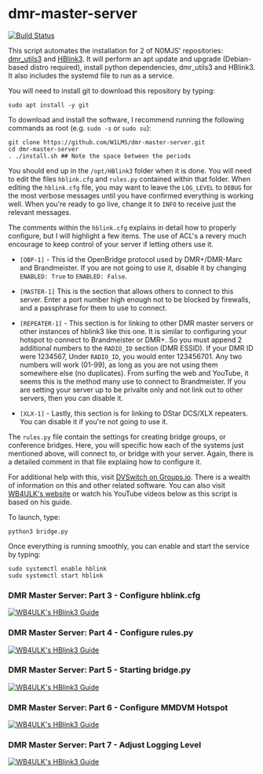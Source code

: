 # dmr-master-server

[![Build Status](https://travis-ci.com/W1LMS/dmr-master-server.svg?branch=master)](https://travis-ci.com/W1LMS/dmr-master-server)

This script automates the installation for 2 of N0MJS' repositories: [dmr_utils3](https://github.com/n0mjs710/dmr_utils3) and [HBlink3](https://github.com/n0mjs710/hblink3). It will perform an apt update and upgrade (Debian-based distro required), install python dependencies, dmr_utils3 and HBlink3. It also includes the systemd file to run as a service.

You will need to install git to download this repository by typing:

    sudo apt install -y git
    
To download and install the software, I recommend running the following commands as root (e.g. `sudo -s` or `sudo su`):

    git clone https://github.com/W1LMS/dmr-master-server.git
    cd dmr-master-server
    . ./install.sh ## Note the space between the periods

You should end up in the `/opt/HBlink3` folder when it is done. You will need to edit the files `hblink.cfg` and `rules.py` contained within that folder. When editing the `hblink.cfg` file, you may want to leave the `LOG_LEVEL` to `DEBUG` for the most verbose messages until you have confirmed everything is working well. When you're ready to go live, change it to `INFO` to receive just the relevant messages. 

The comments within the `hblink.cfg` explains in detail how to properly configure, but I will highlight a few items. The use of ACL's a revery much encourage to keep control of your server if letting others use it.

* `[OBP-1]` - This id the OpenBridge protocol used by DMR+/DMR-Marc and Brandmeister. If you are not going to use it, disable it by changing `ENABLED: True` to `ENABLED: False`. 

* `[MASTER-1]` This is the section that allows others to connect to this server. Enter a port number high enough not to be blocked by firewalls, and a passphrase for them to use to connect. 

* `[REPEATER-1]` - This section is for linking to other DMR master servers or other instances of hblink3 like this one. It is similar to configuring your hotspot to connect to Brandmeister or DMR+. So you must append 2 additional numbers to the `RADIO_ID` section (DMR ESSID). If your DMR ID were 1234567, Under `RADIO_ID`, you would enter 123456701. Any two numbers will work (01-99), as long as you are not using them somewhere else (no duplicates). From surfing the web and YouTube, it seems this is the method many use to connect to Brandmeister. If you are setting your server up to be privalte only and not link out to other servers, then you can disable it.

* `[XLX-1]` - Lastly, this section is for linking to DStar DCS/XLX repeaters. You can disable it if you're not going to use it.

The `rules.py` file contain the settings for creating bridge groups, or conference bridges. Here, you will specific how each of the systems just mentioned above, will connect to, or bridge with your server. Again, there is a detailed comment in that file explaiing how to configure it.

For additional help with this, visit [DVSwitch on Groups.io](https://dvswitch.groups.io/). There is a wealth of information on this and other related software. You can also visit [WB4ULK's website](http://www.chrishoodblog.com/make-your-own-dmr-server/) or watch his YouTube videos below as this script is based on his guide.

To launch, type: 

    python3 bridge.py 
    
Once everything is running smoothly, you can enable and start the service by typing:

    sudo systemctl enable hblink
    sudo systemctl start hblink

### DMR Master Server: Part 3 - Configure hblink.cfg
[![WB4ULK's HBlink3 Guide](http://img.youtube.com/vi/oXRCW-5JMws/0.jpg)](http://www.youtube.com/watch?v=oXRCW-5JMws "WB4ULK's HBlink3 Guide")

### DMR Master Server: Part 4 - Configure rules.py
[![WB4ULK's HBlink3 Guide](http://img.youtube.com/vi/UbnBSXWlHPQ/0.jpg)](http://www.youtube.com/watch?v=t9mbNnjI0Hw "WB4ULK's HBlink3 Guide")

### DMR Master Server: Part 5 - Starting bridge.py
[![WB4ULK's HBlink3 Guide](http://img.youtube.com/vi/UbnBSXWlHPQ/0.jpg)](http://www.youtube.com/watch?v=UbnBSXWlHPQ "WB4ULK's HBlink3 Guide")

### DMR Master Server: Part 6 - Configure MMDVM Hotspot
[![WB4ULK's HBlink3 Guide](http://img.youtube.com/vi/UbnBSXWlHPQ/0.jpg)](http://www.youtube.com/watch?v=iIAMXdVAM84 "WB4ULK's HBlink3 Guide")

### DMR Master Server: Part 7 - Adjust Logging Level
[![WB4ULK's HBlink3 Guide](http://img.youtube.com/vi/UbnBSXWlHPQ/0.jpg)](http://www.youtube.com/watch?v=7QLyD6IVYjQ "WB4ULK's HBlink3 Guide")
